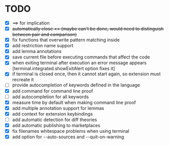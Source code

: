 # TODO

- [x] ==> for implication
- [x] ~~automatically close <> (maybe can't be done, would need to distinguish between pair and comparison)~~
- [x] fix functions that overwrite pattern matching inside
- [x] add restriction name support
- [x] add lemma annotations
- [x] save current file before executing commands that affect the code
- [x] when exiting terminal after execution an error message appears [terminal.integrated.showExitAlert option fixes it]
- [x] if terminal is closed once, then it cannot start again, so extension must recreate it
- [ ] provide autocompletion of keywords defined in the language
- [x] add command for command line proof
- [ ] add autocompletion for all keywords
- [x] measure time by default when making command line proof
- [x] add multiple annotation support for lemmas
- [x] add context for extension keybindings
- [ ] add automatic detection for diff theories
- [x] add automatic publishing to marketplaces
- [x] fix filenames whitespace problems when using terminal
- [x] add option for --auto-sources and --quit-on-warning
